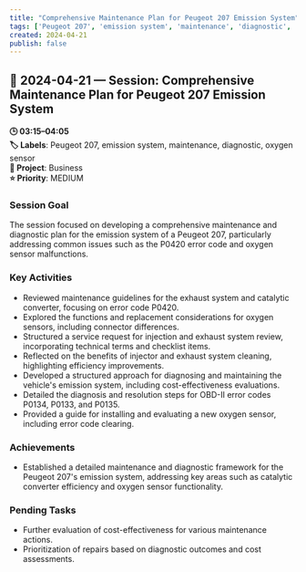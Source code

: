 ```yaml
---
title: "Comprehensive Maintenance Plan for Peugeot 207 Emission System"
tags: ['Peugeot 207', 'emission system', 'maintenance', 'diagnostic', 'oxygen sensor']
created: 2024-04-21
publish: false
---
```


## 📅 2024-04-21 — Session: Comprehensive Maintenance Plan for Peugeot 207 Emission System

**🕒 03:15–04:05**  
**🏷️ Labels**: Peugeot 207, emission system, maintenance, diagnostic, oxygen sensor  
**📂 Project**: Business  
**⭐ Priority**: MEDIUM  


### Session Goal
The session focused on developing a comprehensive maintenance and diagnostic plan for the emission system of a Peugeot 207, particularly addressing common issues such as the P0420 error code and oxygen sensor malfunctions.

### Key Activities
- Reviewed maintenance guidelines for the exhaust system and catalytic converter, focusing on error code P0420.
- Explored the functions and replacement considerations for oxygen sensors, including connector differences.
- Structured a service request for injection and exhaust system review, incorporating technical terms and checklist items.
- Reflected on the benefits of injector and exhaust system cleaning, highlighting efficiency improvements.
- Developed a structured approach for diagnosing and maintaining the vehicle's emission system, including cost-effectiveness evaluations.
- Detailed the diagnosis and resolution steps for OBD-II error codes P0134, P0133, and P0135.
- Provided a guide for installing and evaluating a new oxygen sensor, including error code clearing.

### Achievements
- Established a detailed maintenance and diagnostic framework for the Peugeot 207's emission system, addressing key areas such as catalytic converter efficiency and oxygen sensor functionality.

### Pending Tasks
- Further evaluation of cost-effectiveness for various maintenance actions.
- Prioritization of repairs based on diagnostic outcomes and cost assessments.
